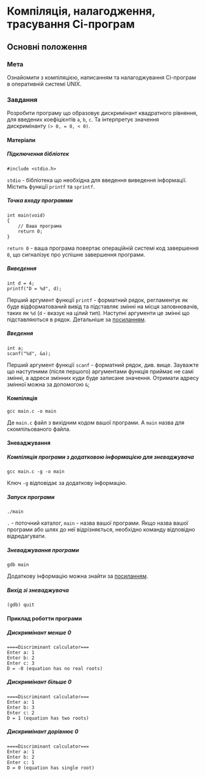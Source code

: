 # Компіляція, налагодження, трасування Сі-програм

## Основні положення

### Мета
Ознайомити з компіляцією, написанням та нала­годжування Сі-програм в оперативній системі UNIX.

### Завдання
Розробити програму що образовує дискримінант квадратного рівняння, для введених коефіцієнтів `a`, `b`, `c`. Та інтерпретує значення дискримінанту `(> 0, = 0, < 0)`.

#### Матеріали

##### Підключення бібліотек
```
#include <stdio.h>
```

`stdio` - бібліотека що необхідна для введення виведення інформації. Містить функції `printf` та `sprintf`.

##### Точка входу программи
```
int main(void)
{
    // Ваша програма
    return 0;
}
```

`return 0` - ваша програма повертає операційній системі код завершення `0`, що сигналізує про успішне завершення програми.

##### Виведення
```
int d = 4;
printf("D = %d", d);
```

Перший аргумент функції `printf` - форматний рядок, регламентує як буде відформатований вивід та підставляє змінні на місця заповнювачів, таких як `%d` (`d` - вказує на цілий тип).
Наступні аргументи це змінні що підставляються в рядок.
Детальніше за [посиланням](https://en.wikipedia.org/wiki/Printf_format_string).

##### Введення
```
int a;
scanf("%d", &a);
```

Перший аргумент функції `scanf` - форматний рядок, див. вище.
Зауважте що наступними (після першого) аргументами функція приймає не самі змінні, а адреси змінних куди буде записане значення. Отримати адресу змінної можна за допомогою `&`;

#### Компіляція
```
gcc main.c -o main
```
Де `main.c` файл з вихідним кодом вашої програми. А `main` назва для скомпільованого файла.

#### Зневаджування

##### Компіляція програми з додатковою інформацією для зневаджувача
```
gcc main.c -g -o main
```
Ключ `-g` відповідає за додаткову інформацію.

##### Запуск програми
```
./main
```
`.` - поточний каталог, `main` - назва вашої програми.
Якщо назва вашої програми або шлях до неї відрізняється, необхідно команду відповідно відредагувати.

##### Зневаджування програми
```
gdb main
```
Додаткову інформацію можна знайти за [посиланням](https://uk.wikipedia.org/wiki/GNU_Debugger).

##### Вихід зі зневаджувача
```
(gdb) quit
```

#### Приклад роботти програми

##### Дискримінант менше 0
```
====Discriminant calculator===
Enter a: 1
Enter b: 2
Enter c: 3
D = -8 (equation has no real roots)
```

##### Дискримінант більше 0
```
====Discriminant calculator===
Enter a: 1
Enter b: 3
Enter c: 2
D = 1 (equation has two roots)
```

##### Дискримінант дорівнює 0
```
====Discriminant calculator===
Enter a: 1
Enter b: 2
Enter c: 1
D = 0 (equation has single root)
```
